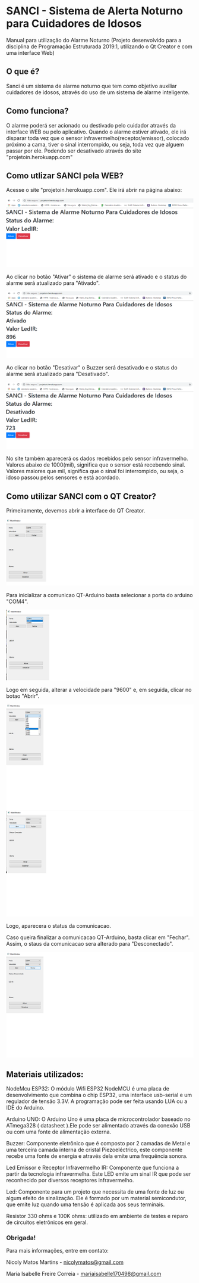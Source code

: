 # SANCI - Sistema de Alerta Noturno para Cuidadores de Idosos

Manual para utilização do Alarme Noturno (Projeto desenvolvido para a disciplina de Programação Estruturada 2019.1, utilizando o Qt Creator e com uma interface Web)

## O que é?

Sanci é um sistema de alarme noturno que tem como objetivo auxiliar cuidadores de idosos, através do uso de um sistema de alarme inteligente.


## Como funciona?

O alarme poderá ser acionado ou destivado pelo cuidador através da interface WEB ou pelo aplicativo. Quando o alarme estiver ativado, ele irá disparar toda vez que o sensor infravermelho(receptor/emissor), colocado próximo a cama, tiver o sinal interrompido, ou seja, toda vez que alguem passar por ele. Podendo ser desativado através do site "projetoin.herokuapp.com" 

## Como utlizar SANCI pela WEB?

Acesse o site "projetoin.herokuapp.com". Ele irá abrir na página abaixo:

![Alt ou título da imagem](https://github.com/NicolyMatos/Projeto-Nicoly-e-Isabelle/blob/master/imagens/Inicio.png)

Ao clicar no botão "Ativar" o sistema de alarme será ativado e o status do alarme será atualizado para "Ativado".

![Alt ou título da imagem](https://github.com/NicolyMatos/Projeto-Nicoly-e-Isabelle/blob/master/imagens/Ativado.png)

Ao clicar no botão "Desativar" o Buzzer será desativado e o status do alarme será atualizado para "Desativado".
 
![Alt ou título da imagem](https://github.com/NicolyMatos/Projeto-Nicoly-e-Isabelle/blob/master/imagens/Desativado.png)

No site também aparecerá os dados recebidos pelo sensor infravermelho. Valores abaixo de 1000(mil), significa que o sensor está recebendo sinal. Valores maiores que mil, significa que o sinal foi interrompido, ou seja, o idoso passou pelos sensores e está acordado.

## Como utilizar SANCI com o QT Creator?

Primeiramente, devemos abrir a interface do QT Creator.

![Alt ou título da imagem](https://github.com/NicolyMatos/Projeto-Nicoly-e-Isabelle/blob/master/imagens/InicioQT.png)

Para inicializar a comunicao QT-Arduino basta selecionar a porta do arduino "COM4".

![Alt ou título da imagem](https://github.com/NicolyMatos/Projeto-Nicoly-e-Isabelle/blob/master/imagens/EscolhaPortaQT.png)

Logo em seguida, alterar a velocidade para "9600" e, em seguida, clicar no botao "Abrir".

![Alt ou título da imagem](https://github.com/NicolyMatos/Projeto-Nicoly-e-Isabelle/blob/master/imagens/EscolhaPorta9600_QT.png)
![Alt ou título da imagem](https://github.com/NicolyMatos/Projeto-Nicoly-e-Isabelle/blob/master/imagens/StatusConectado.png)

Logo, aparecera o status da comunicacao.

Caso queira finalizar a comunicacao QT-Arduino, basta clicar em "Fechar". Assim, o staus da comunicacao sera alterado para "Desconectado".

![Alt ou título da imagem](https://github.com/NicolyMatos/Projeto-Nicoly-e-Isabelle/blob/master/imagens/StatusDesconectado.png)

## Materiais utilizados:

NodeMcu ESP32: O módulo Wifi ESP32 NodeMCU é uma placa de desenvolvimento que combina o chip ESP32, uma interface usb-serial e um regulador de tensão 3.3V. A programação pode ser feita usando LUA ou a IDE do Arduino.

Arduino UNO: O Arduino Uno é uma placa de microcontrolador baseado no ATmega328 ( datasheet ).Ele pode ser alimentado através da conexão USB ou com uma fonte de alimentação externa.

Buzzer: Componente eletrônico que é composto por 2 camadas de Metal e uma terceira camada interna de cristal Piezoeléctrico, este componente recebe uma fonte de energia e através dela emite uma frequência sonora.

Led Emissor e Receptor Infravermelho IR: Componente que funciona a partir da tecnologia infravermelha. Este LED emite um sinal IR que pode ser reconhecido por diversos receptores infravermelho.

Led: Componente para um projeto que necessita de uma fonte de luz ou algum efeito de sinalização. Ele é formado por um material semicondutor, que emite luz quando uma tensão é aplicada aos seus terminais.

Resistor 330 ohms e 100K ohms: utilizado em ambiente de testes e reparo de circuitos eletrônicos em geral.

### Obrigada!

Para mais informações, entre em contato:

Nicoly Matos Martins - nicolymatos@gmail.com

Maria Isabelle Freire Correia - mariaisabelle170498@gmail.com
